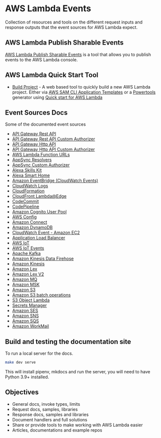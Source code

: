 # AWS Lambda Events

Collection of resources and tools on the different request inputs and response outputs that the event sources for AWS Lambda expect.

## AWS Lambda Publish Sharable Events

[AWS Lambda Publish Sharable Events](./event-schema/README.md) is a tool that allows you to publish events to the AWS Lambda console.

## AWS Lambda Quick Start Tool

- [Build Project](https://lambda.101i.de/build-project/) - A web based tool to quickly build a new AWS Lambda project. Either via [AWS SAM CLI Application Templates](https://github.com/aws/aws-sam-cli-app-templates) or a [Powertools](https://awslabs.github.io/aws-lambda-powertools-python/latest/) generator using [Quick start for AWS Lambda](https://github.com/michaelbrewer/aws-lambda-quickstart)

## Event Sources Docs

Some of the documented event sources

- [API Gateway Rest API](https://lambda.101i.de/rest-api)
- [API Gateway Rest API Custom Authorizer](https://lambda.101i.de/rest-api-custom-authorizer/)
- [API Gateway Http API](https://lambda.101i.de/http-api)
- [API Gateway Http API Custom Authorizer](https://lambda.101i.de/http-api-custom-authorizer/)
- [AWS Lambda Function URLs](https://lambda.101i.de/function-url/)
- [AppSync Resolvers](https://lambda.101i.de/appsync-resolver/)
- [AppSync Custom Authorizer](https://lambda.101i.de/appsync-authorizer/)
- [Alexa Skills Kit](https://lambda.101i.de/alexa-skills-kit/)
- [Alexa Smart Home](https://lambda.101i.de/alexa-smart-home)
- [Amazon EventBridge (CloudWatch Events)](https://lambda.101i.de/event-bridge)
- [CloudWatch Logs](https://lambda.101i.de/cloudwatch-logs)
- [CloudFormation](https://lambda.101i.de/cloudformation)
- [CloudFront Lambda@Edge](https://lambda.101i.de/cloudfront-lambda-edge)
- [CodeCommit](https://lambda.101i.de/code-commit)
- [CodePipeline](https://lambda.101i.de/code-pipeline-job)
- [Amazon Cognito User Pool](https://lambda.101i.de/cognito-user-pool)
- [AWS Config](https://lambda.101i.de/config)
- [Amazon Connect](https://lambda.101i.de/connect)
- [Amazon DynamoDB](https://lambda.101i.de/dynamodb)
- [CloudWatch Event - Amazon EC2](https://lambda.101i.de/event-bridge#ec2-instance-state-change-event)
- [Application Load Balancer](https://lambda.101i.de/alb)
- [AWS IoT](https://lambda.101i.de/iot)
- [AWS IoT Events](https://lambda.101i.de/iot-events)
- [Apache Kafka](https://lambda.101i.de/apache-kafka)
- [Amazon Kinesis Data Firehose](https://lambda.101i.de/kinesis-firehose)
- [Amazon Kinesis](https://lambda.101i.de/kinesis-streams)
- [Amazon Lex](https://lambda.101i.de/lex)
- [Amazon Lex V2](https://lambda.101i.de/lex-v2)
- [Amazon MQ](https://lambda.101i.de/mq)
- [Amazon MSK](https://lambda.101i.de/amazon-msk)
- [Amazon S3](https://lambda.101i.de/s3)
- [Amazon S3 batch operations](https://lambda.101i.de/s3-batch)
- [S3 Object Lambda](https://lambda.101i.de/s3-object-lambda)
- [Secrets Manager](https://lambda.101i.de/secrets-manager)
- [Amazon SES](https://lambda.101i.de/ses)
- [Amazon SNS](https://lambda.101i.de/sns)
- [Amazon SQS](https://lambda.101i.de/sqs)
- [Amazon WorkMail](https://lambda.101i.de/work-mail)

## Build and testing the documentation site

To run a local server for the docs.

```bash
make dev serve
```

This will install pipenv, mkdocs and run the server, you will need to have Python 3.9+ installed.

## Objectives

- General docs, invoke types, limits
- Request docs, samples, libraries
- Response docs, samples and libraries
- Document handlers and full solutions
- Share or provide tools to make working with AWS Lambda easier
- Articles, documentations and example repos

